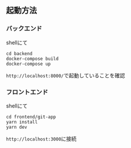 ## 起動方法

### バックエンド
shellにて
```
cd backend
docker-compose build
docker-compose up
```
`http://localhost:8000/`で起動していることを確認

### フロントエンド
shellにて
```
cd frontend/git-app
yarn install
yarn dev
```
`http://localhost:3000`に接続
